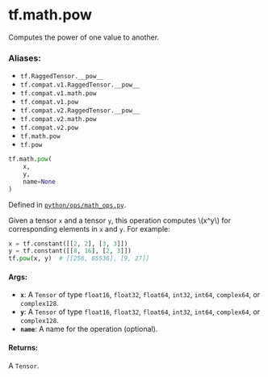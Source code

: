 <div itemscope itemtype="http://developers.google.com/ReferenceObject">
<meta itemprop="name" content="tf.math.pow" />
<meta itemprop="path" content="Stable" />
</div>

# tf.math.pow

Computes the power of one value to another.

### Aliases:

* `tf.RaggedTensor.__pow__`
* `tf.compat.v1.RaggedTensor.__pow__`
* `tf.compat.v1.math.pow`
* `tf.compat.v1.pow`
* `tf.compat.v2.RaggedTensor.__pow__`
* `tf.compat.v2.math.pow`
* `tf.compat.v2.pow`
* `tf.math.pow`
* `tf.pow`

``` python
tf.math.pow(
    x,
    y,
    name=None
)
```



Defined in [`python/ops/math_ops.py`](/code/stable/tensorflow/python/ops/math_ops.py).

<!-- Placeholder for "Used in" -->

Given a tensor `x` and a tensor `y`, this operation computes \\(x^y\\) for
corresponding elements in `x` and `y`. For example:

```python
x = tf.constant([[2, 2], [3, 3]])
y = tf.constant([[8, 16], [2, 3]])
tf.pow(x, y)  # [[256, 65536], [9, 27]]
```

#### Args:


* <b>`x`</b>: A `Tensor` of type `float16`, `float32`, `float64`, `int32`, `int64`,
  `complex64`, or `complex128`.
* <b>`y`</b>: A `Tensor` of type `float16`, `float32`, `float64`, `int32`, `int64`,
  `complex64`, or `complex128`.
* <b>`name`</b>: A name for the operation (optional).


#### Returns:

A `Tensor`.

